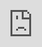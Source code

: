 ```yaml
---
created: 2022-05-16T12:38:26-06:00
updated: 2022-08-14T18:50:22-06:00
comment: "Testing iframe embedding in Excalidraw."
result:  "❌ Cannot embed iframe in [[Obsidian Excalidraw]]"
---
```


# iframes

<iframe src="https://www.devopsinstitute.com/from-i-shaped-to-t-shaped-why-devops-professionals-need-to-be-multi-skilled/"  style="position :absolute; top:0; left:0; width:100%; border: none; height:100%;" sandbox="allow-modals"></iframe>
